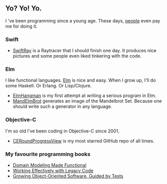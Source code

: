 ## Yo? Yo! Yo.

I 've been programming since a young age. These days, [people](https://www.diabeloop.com) even pay me for doing it.

### Swift

  * [SwiftRay](https://github.com/Ceroce/SwiftRay) is a Raytracer that I should finish one day. It produces nice pictures and some people even liked tinkering with the code.

### Elm

I like functional languages. [Elm](https://elm-lang.org) is nice and easy. When I grow up, I'll do some Haskell. Or Erlang. Or Lisp/Clojure.

  * [ElmHangman](https://github.com/Ceroce/ElmHangman) is my first attempt at writing a serious program in Elm.
  * [MandElmBrot](https://github.com/Ceroce/MandElmBrot) generates an image of the Mandelbrot Set. Because one should write such a generator in any language.

### Objective-C

I'm so old I've been coding in Objective-C since 2001.

  * [CERoundProgressView](https://github.com/Ceroce/CERoundProgressView) is my most starred GitHub repo of all times. 

### My favourite programming books

  * [Domain Modeling Made Functional](https://www.amazon.com/Domain-Modeling-Made-Functional-Domain-Driven-dp-1680502549/dp/1680502549)
  * [Working Effectively with Legacy Code](https://www.amazon.com/Working-Effectively-Legacy-Michael-Feathers/dp/0131177052)
  * [Growing Object-Oriented Software, Guided by Tests](https://www.amazon.com/Growing-Object-Oriented-Software-Guided-Tests/dp/0321503627)


<!--
**Ceroce/Ceroce** is a ✨ _special_ ✨ repository because its `README.md` (this file) appears on your GitHub profile.

Here are some ideas to get you started:

- 🔭 I’m currently working on ...
- 🌱 I’m currently learning ...
- 👯 I’m looking to collaborate on ...
- 🤔 I’m looking for help with ...
- 💬 Ask me about ...
- 📫 How to reach me: ...
- 😄 Pronouns: ...
- ⚡ Fun fact: ...
-->

